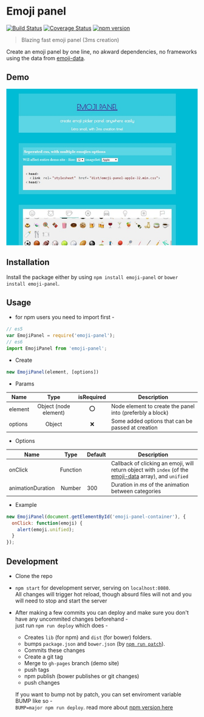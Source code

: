# Emoji panel
[![Build Status](https://travis-ci.org/TimeToKnow/emoji-panel.svg)](https://travis-ci.org/TimeToKnow/emoji-panel)
[![Coverage Status](https://coveralls.io/repos/github/TimeToKnow/emoji-panel/badge.svg?branch=master)](https://coveralls.io/github/TimeToKnow/emoji-panel?branch=master)
[![npm version](https://badge.fury.io/js/emoji-panel.svg)](https://badge.fury.io/js/emoji-panel)  
> Blazing fast emoji panel (3ms creation)

Create an emoji panel by one line, no akward dependencies, no frameworks using the data from [emoji-data](https://github.com/iamcal/emoji-data).

## Demo
[![Try it out](https://raw.githubusercontent.com/TimeToKnow/emoji-panel/master/resources/demo.jpg)](http://timetoknow.github.io/emoji-panel/)

## Installation
Install the package either by using `npm install emoji-panel` or `bower install emoji-panel`.

## Usage
* for npm users you need to import first -  
``` javascript
// es5
var EmojiPanel = require('emoji-panel');
// es6
import EmojiPanel from 'emoji-panel';
```
* Create  
``` javascript
new EmojiPanel(element, [options])
```
* Params    

|Name|Type|isRequired|Description|
|---|:---:|:---:|---|
|element|Object (node element)|:o:|Node element to create the panel into (preferbly a block)|
|options|Object|:x:|Some added options that can be passed at creation|

* Options  

|Name|Type|Default|Description|
|---|:---:|---|---|
|onClick|Function||Callback of clicking an emoji, will return object with `index` (of the [emoji-data](https://github.com/iamcal/emoji-data) array), and `unified`|
|animationDuration|Number|300|Duration in *ms* of the animation between categories|

* Example  
``` javascript
new EmojiPanel(document.getElementById('emoji-panel-container'), {
  onClick: function(emoji) {
    alert(emoji.unified);
  }
});
```


## Development
* Clone the repo
* `npm start` for development server, serving on `localhost:8080`.  
All changes will trigger hot reload, though absurd files will not and you will need to stop and start the server
* After making a few commits you can deploy and make sure you don't have any uncommited changes beforehand -  
just run `npm run deploy` which does -
  * Creates `lib` (for npm) and `dist` (for bower) folders.
  * bumps `package.json` and `bower.json` (by [`npm run patch`](https://docs.npmjs.com/cli/version)).
  * Commits these changes
  * Create a git tag
  * Merge to `gh-pages` branch (demo site)
  * push tags
  * npm publish (bower publishes or git changes)
  * push changes  

  If you want to bump not by patch, you can set enviroment variable BUMP like so -  
  `BUMP=major npm run deploy`.
read more about [npm version here](https://docs.npmjs.com/cli/version)
